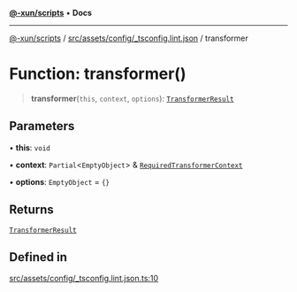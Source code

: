 [**@-xun/scripts**](../../../../../README.md) • **Docs**

***

[@-xun/scripts](../../../../../README.md) / [src/assets/config/\_tsconfig.lint.json](../README.md) / transformer

# Function: transformer()

> **transformer**(`this`, `context`, `options`): [`TransformerResult`](../../../type-aliases/TransformerResult.md)

## Parameters

• **this**: `void`

• **context**: `Partial`\<`EmptyObject`\> & [`RequiredTransformerContext`](../../../type-aliases/RequiredTransformerContext.md)

• **options**: `EmptyObject` = `{}`

## Returns

[`TransformerResult`](../../../type-aliases/TransformerResult.md)

## Defined in

[src/assets/config/\_tsconfig.lint.json.ts:10](https://github.com/Xunnamius/xscripts/blob/dc527d1504edcd9b99add252bcfe23abb9ef9d78/src/assets/config/_tsconfig.lint.json.ts#L10)
